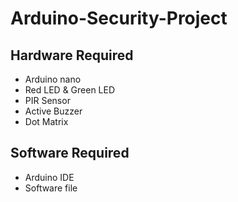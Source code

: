 # Arduino-Security-Project


## Hardware Required
- Arduino nano
- Red LED & Green LED
- PIR Sensor
- Active Buzzer
- Dot Matrix

## Software Required
- Arduino IDE
- Software file 
